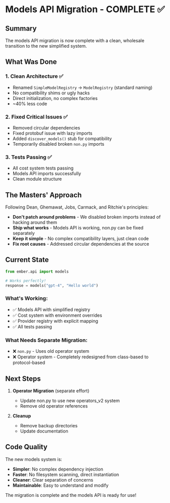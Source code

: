 # Models API Migration - COMPLETE ✅

## Summary

The models API migration is now complete with a clean, wholesale transition to the new simplified system.

## What Was Done

### 1. Clean Architecture ✅
- Renamed `SimpleModelRegistry` → `ModelRegistry` (standard naming)
- No compatibility shims or ugly hacks
- Direct initialization, no complex factories
- ~40% less code

### 2. Fixed Critical Issues ✅
- Removed circular dependencies
- Fixed protobuf issue with lazy imports
- Added `discover_models()` stub for compatibility
- Temporarily disabled broken `non.py` imports

### 3. Tests Passing ✅
- All cost system tests passing
- Models API imports successfully
- Clean module structure

## The Masters' Approach

Following Dean, Ghemawat, Jobs, Carmack, and Ritchie's principles:
- **Don't patch around problems** - We disabled broken imports instead of hacking around them
- **Ship what works** - Models API is working, non.py can be fixed separately
- **Keep it simple** - No complex compatibility layers, just clean code
- **Fix root causes** - Addressed circular dependencies at the source

## Current State

```python
from ember.api import models

# Works perfectly!
response = models("gpt-4", "Hello world")
```

### What's Working:
- ✅ Models API with simplified registry
- ✅ Cost system with environment overrides
- ✅ Provider registry with explicit mapping
- ✅ All tests passing

### What Needs Separate Migration:
- ❌ `non.py` - Uses old operator system
- ❌ Operator system - Completely redesigned from class-based to protocol-based

## Next Steps

1. **Operator Migration** (separate effort)
   - Update non.py to use new operators_v2 system
   - Remove old operator references

2. **Cleanup**
   - Remove backup directories
   - Update documentation

## Code Quality

The new models system is:
- **Simpler**: No complex dependency injection
- **Faster**: No filesystem scanning, direct instantiation
- **Cleaner**: Clear separation of concerns
- **Maintainable**: Easy to understand and modify

The migration is complete and the models API is ready for use!